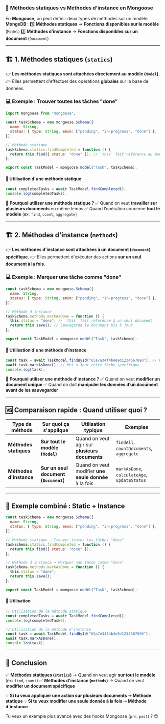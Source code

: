 ### 📌 **Méthodes statiques vs Méthodes d'instance en Mongoose**

En **Mongoose**, on peut définir deux types de méthodes sur un modèle **MongoDB** :
 1️⃣ **Méthodes statiques** → **Fonctions disponibles sur le modèle** (`Model`)
 2️⃣ **Méthodes d'instance** → **Fonctions disponibles sur un document** (`Document`)

------

## 🏗️ **1. Méthodes statiques (`statics`)**

👉 **Les méthodes statiques sont attachées directement au modèle (`Model`).**
 👉 Elles permettent d'effectuer des opérations **globales** sur la base de données.

### **💻 Exemple : Trouver toutes les tâches "done"**

```js
import mongoose from "mongoose";

const taskSchema = new mongoose.Schema({
  name: String,
  status: { type: String, enum: ["pending", "in-progress", "done"] },
});

// Méthode statique
taskSchema.statics.findCompleted = function () {
  return this.find({ status: "done" }); // `this` fait référence au modèle TaskModel
};

export const TaskModel = mongoose.model("Task", taskSchema);
```

#### **📌 Utilisation d'une méthode statique**

```js
const completedTasks = await TaskModel.findCompleted();
console.log(completedTasks);
```

🔹 **Pourquoi utiliser une méthode statique ?**
 ✅ Quand on veut **travailler sur plusieurs documents** en même temps
 ✅ Quand l’opération concerne **tout le modèle** (ex: `find`, `count`, `aggregate`)

------

## 🏗️ **2. Méthodes d'instance (`methods`)**

👉 **Les méthodes d'instance sont attachées à un document (`document`) spécifique.**
 👉 Elles permettent d'exécuter des actions **sur un seul document à la fois**.

### **💻 Exemple : Marquer une tâche comme "done"**

```js
const taskSchema = new mongoose.Schema({
  name: String,
  status: { type: String, enum: ["pending", "in-progress", "done"] },
});

// Méthode d'instance
taskSchema.methods.markAsDone = function () {
  this.status = "done"; // `this` fait référence à un seul document
  return this.save(); // Sauvegarde le document mis à jour
};

export const TaskModel = mongoose.model("Task", taskSchema);
```

#### **📌 Utilisation d'une méthode d'instance**

```js
const task = await TaskModel.findById("65a7e34f4b4e9d1234567890"); // Un seul document
await task.markAsDone(); // Met à jour cette tâche spécifique
console.log(task);
```

🔹 **Pourquoi utiliser une méthode d'instance ?**
 ✅ Quand on veut **modifier un document unique**
 ✅ Quand on doit **manipuler les données d’un document avant de les sauvegarder**

------

## 🆚 **Comparaison rapide : Quand utiliser quoi ?**

| Type de méthode         | Sur quoi ça s'applique                | Utilisation typique                                   | Exemples                                     |
| ----------------------- | ------------------------------------- | ----------------------------------------------------- | -------------------------------------------- |
| **Méthodes statiques**  | **Sur tout le modèle (`Model`)**      | Quand on veut agir sur **plusieurs documents**        | `findAll`, `countDocuments`, `aggregate`     |
| **Méthodes d'instance** | **Sur un seul document (`Document`)** | Quand on veut modifier **une seule donnée** à la fois | `markAsDone`, `calculateAge`, `updateStatus` |

------

## 🎯 **Exemple combiné : Static + Instance**

```js
const taskSchema = new mongoose.Schema({
  name: String,
  status: { type: String, enum: ["pending", "in-progress", "done"] },
});

// Méthode statique → Trouver toutes les tâches "done"
taskSchema.statics.findCompleted = function () {
  return this.find({ status: "done" });
};

// Méthode d'instance → Marquer une tâche comme "done"
taskSchema.methods.markAsDone = function () {
  this.status = "done";
  return this.save();
};

export const TaskModel = mongoose.model("Task", taskSchema);
```

#### **📌 Utilisation**

```js
// Utilisation de la méthode statique
const completedTasks = await TaskModel.findCompleted();
console.log(completedTasks);

// Utilisation de la méthode d'instance
const task = await TaskModel.findById("65a7e34f4b4e9d1234567890");
await task.markAsDone();
console.log(task);
```

------

## 🎯 **Conclusion**

✅ **Méthodes statiques (`statics`)** → Quand on veut agir **sur tout le modèle** (ex: `find`, `count`)
 ✅ **Méthodes d'instance (`methods`)** → Quand on veut **modifier un document spécifique**

💡 **Si tu veux appliquer une action sur plusieurs documents ➝ Méthode statique**
 💡 **Si tu veux modifier une seule donnée à la fois ➝ Méthode d'instance**

Tu veux un exemple plus avancé avec des hooks Mongoose (`pre`, `post`) ? 😊